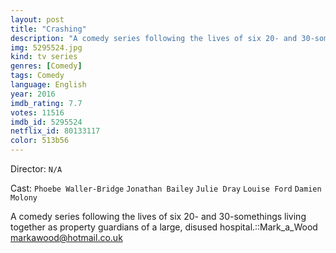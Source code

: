 ```yaml
---
layout: post
title: "Crashing"
description: "A comedy series following the lives of six 20- and 30-somethings living together as property guardians of a large, disused hospital.::Mark_a_Wood <markawood@hotmail.co.uk>.."
img: 5295524.jpg
kind: tv series
genres: [Comedy]
tags: Comedy 
language: English
year: 2016
imdb_rating: 7.7
votes: 11516
imdb_id: 5295524
netflix_id: 80133117
color: 513b56
---
```

Director: `N/A`  

Cast: `Phoebe Waller-Bridge` `Jonathan Bailey` `Julie Dray` `Louise Ford` `Damien Molony` 

A comedy series following the lives of six 20- and 30-somethings living together as property guardians of a large, disused hospital.::Mark_a_Wood <markawood@hotmail.co.uk>